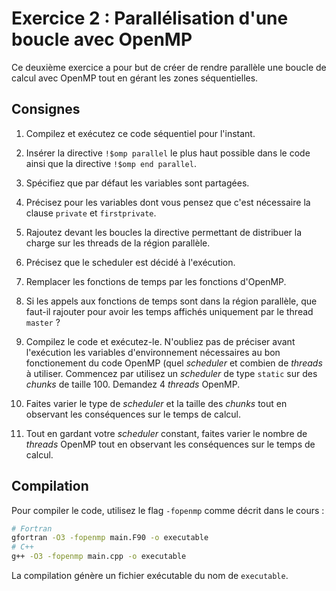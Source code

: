 # Exercice 2 : Parallélisation d'une boucle avec OpenMP

Ce deuxième exercice a pour but de créer de rendre parallèle une boucle de calcul avec OpenMP
tout en gérant les zones séquentielles.

## Consignes

1. Compilez et exécutez ce code séquentiel pour l'instant.

2. Insérer la directive `!$omp parallel` le plus haut possible dans le code ainsi que la directive `!$omp end parallel`.
   
3. Spécifiez que par défaut les variables sont partagées.

4. Précisez pour les variables dont vous pensez que c'est nécessaire la clause `private` et `firstprivate`.

5. Rajoutez devant les boucles la directive permettant de distribuer la charge sur les threads de la région parallèle.

6. Précisez que le scheduler est décidé à l'exécution.

7. Remplacer les fonctions de temps par les fonctions d'OpenMP.

8. Si les appels aux fonctions de temps sont dans la région parallèle, que faut-il rajouter pour avoir les temps affichés uniquement par le thread `master` ?

9. Compilez le code et exécutez-le. N'oubliez pas de préciser avant l'exécution les variables d'environnement nécessaires au bon fonctionement du code OpenMP (quel *scheduler* et combien de *threads* à utiliser. Commencez par utilisez un *scheduler* de type `static` sur des *chunks* de taille 100. Demandez 4 *threads* OpenMP.

10. Faites varier le type de *scheduler* et la taille des *chunks* tout en observant les conséquences sur le temps de calcul.

11. Tout en gardant votre *scheduler* constant, faites varier le nombre de *threads* OpenMP tout en observant les conséquences sur le temps de calcul.

## Compilation

Pour compiler le code, utilisez le flag `-fopenmp` comme décrit dans le cours :

```bash
# Fortran
gfortran -O3 -fopenmp main.F90 -o executable
# C++
g++ -O3 -fopenmp main.cpp -o executable
```

La compilation génère un fichier exécutable du nom de `executable`.
